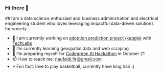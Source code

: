 ### Hi there 👋

##I am a data science enthusiast and business administration and electrical engineering student who loves leveraging impactful data-driven solutions for society

- 🔭 I am currently working on [adoption prediction project (kaggle)](https://www.kaggle.com/c/petfinder-adoption-prediction/data) with [TechLabs](https://www.techlabs.org/)
- 🌱 I’m currently learning geospatial data and web scraping
- 👯 I’m preparing myself for [Codegreen AI Hackathon](https://www.codegreen.events/) in October 21
- 📫 How to reach me: naufaldi.fir@gmail.com
- ⚡ Fun fact: love to play basketball, currently have long hair :) 

<!--
**naufaldi-fir/naufaldi-fir** is a ✨ _special_ ✨ repository because its `README.md` (this file) appears on your GitHub profile.

Here are some ideas to get you started:

- 🔭 I’m currently working on ...
- 🌱 I’m currently learning ...
- 👯 I’m looking to collaborate on ...
- 🤔 I’m looking for help with ...
- 💬 Ask me about ...
- 📫 How to reach me: ...
- 😄 Pronouns: ...
- ⚡ Fun fact: ...
-->
